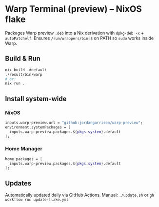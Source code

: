 # Warp Terminal (preview) – NixOS flake

Packages Warp preview `.deb` into a Nix derivation with `dpkg-deb -x` + `autoPatchelf`.
Ensures `/run/wrappers/bin` is on PATH so `sudo` works inside Warp.

## Build & Run
```bash
nix build .#default
./result/bin/warp
# or:
nix run .
```

## Install system-wide

### NixOS

```nix
inputs.warp-preview.url = "github:jordangarrison/warp-preview";
environment.systemPackages = [
  inputs.warp-preview.packages.${pkgs.system}.default
];
```

### Home Manager

```nix
home.packages = [
  inputs.warp-preview.packages.${pkgs.system}.default
];
```

## Updates

Automatically updated daily via GitHub Actions. Manual: `./update.sh` or `gh workflow run update-flake.yml`
